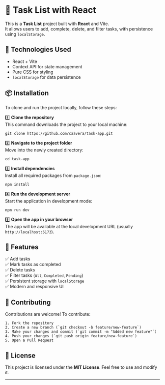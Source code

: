 # 📝 Task List with React

This is a **Task List** project built with **React** and Vite.  
It allows users to add, complete, delete, and filter tasks, with persistence using `localStorage`.

## 🚀 Technologies Used

- React + Vite
- Context API for state management
- Pure CSS for styling
- `localStorage` for data persistence

## 📦 Installation

To clone and run the project locally, follow these steps:

1️⃣ **Clone the repository**  
   This command downloads the project to your local machine:
   ```
   git clone https://github.com/caavera/task-app.git
   ```

2️⃣ **Navigate to the project folder**  
   Move into the newly created directory:
   ```
   cd task-app
   ```

3️⃣ **Install dependencies**  
   Install all required packages from `package.json`:
   ```
   npm install
   ```

4️⃣ **Run the development server**  
   Start the application in development mode:
   ```
   npm run dev
   ```

5️⃣ **Open the app in your browser**  
   The app will be available at the local development URL (usually `http://localhost:5173`).

## 🎯 Features

✅ Add tasks  
✅ Mark tasks as completed  
✅ Delete tasks  
✅ Filter tasks (`All`, `Completed`, `Pending`)  
✅ Persistent storage with `localStorage`  
✅ Modern and responsive UI  

## 🤝 Contributing

Contributions are welcome! To contribute:

```
1. Fork the repository
2. Create a new branch (`git checkout -b feature/new-feature`)
3. Make your changes and commit (`git commit -m "Added new feature"`)
4. Push your changes (`git push origin feature/new-feature`)
5. Open a Pull Request
```

## 📜 License

This project is licensed under the **MIT License**. Feel free to use and modify it.

---
